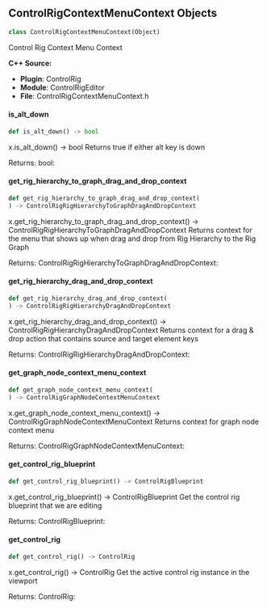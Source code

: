 ## ControlRigContextMenuContext Objects

```python
class ControlRigContextMenuContext(Object)
```

Control Rig Context Menu Context

**C++ Source:**

- **Plugin**: ControlRig
- **Module**: ControlRigEditor
- **File**: ControlRigContextMenuContext.h

<a id="unreal.ControlRigContextMenuContext.is_alt_down"></a>

#### is_alt_down

```python
def is_alt_down() -> bool
```

x.is_alt_down() -> bool
Returns true if either alt key is down

Returns:
    bool:

<a id="unreal.ControlRigContextMenuContext.get_rig_hierarchy_to_graph_drag_and_drop_context"></a>

#### get_rig_hierarchy_to_graph_drag_and_drop_context

```python
def get_rig_hierarchy_to_graph_drag_and_drop_context(
) -> ControlRigRigHierarchyToGraphDragAndDropContext
```

x.get_rig_hierarchy_to_graph_drag_and_drop_context() -> ControlRigRigHierarchyToGraphDragAndDropContext
Returns context for the menu that shows up when drag and drop from Rig Hierarchy to the Rig Graph

Returns:
    ControlRigRigHierarchyToGraphDragAndDropContext:

<a id="unreal.ControlRigContextMenuContext.get_rig_hierarchy_drag_and_drop_context"></a>

#### get_rig_hierarchy_drag_and_drop_context

```python
def get_rig_hierarchy_drag_and_drop_context(
) -> ControlRigRigHierarchyDragAndDropContext
```

x.get_rig_hierarchy_drag_and_drop_context() -> ControlRigRigHierarchyDragAndDropContext
Returns context for a drag & drop action that contains source and target element keys

Returns:
    ControlRigRigHierarchyDragAndDropContext:

<a id="unreal.ControlRigContextMenuContext.get_graph_node_context_menu_context"></a>

#### get_graph_node_context_menu_context

```python
def get_graph_node_context_menu_context(
) -> ControlRigGraphNodeContextMenuContext
```

x.get_graph_node_context_menu_context() -> ControlRigGraphNodeContextMenuContext
Returns context for graph node context menu

Returns:
    ControlRigGraphNodeContextMenuContext:

<a id="unreal.ControlRigContextMenuContext.get_control_rig_blueprint"></a>

#### get_control_rig_blueprint

```python
def get_control_rig_blueprint() -> ControlRigBlueprint
```

x.get_control_rig_blueprint() -> ControlRigBlueprint
Get the control rig blueprint that we are editing

Returns:
    ControlRigBlueprint:

<a id="unreal.ControlRigContextMenuContext.get_control_rig"></a>

#### get_control_rig

```python
def get_control_rig() -> ControlRig
```

x.get_control_rig() -> ControlRig
Get the active control rig instance in the viewport

Returns:
    ControlRig:

<a id="unreal.ControlRigSkeletalMeshComponent"></a>